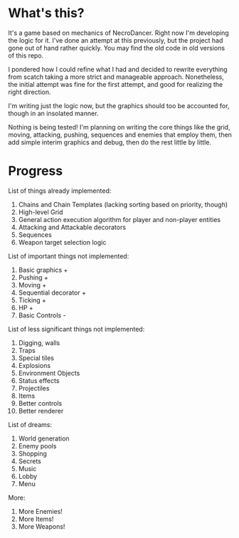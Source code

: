 # What's this?

It's a game based on mechanics of NecroDancer. Right now I'm developing the logic for it. I've done an attempt at this previously, but the project had gone out of hand rather quickly. You may find the old code in old versions of this repo.

I pondered how I could refine what I had and decided to rewrite everything from scatch taking a more strict and manageable approach. Nonetheless, the initial attempt was fine for the first attempt, and good for realizing the right direction.

I'm writing just the logic now, but the graphics should too be accounted for, though in an insolated manner.

Nothing is being tested! I'm planning on writing the core things like the grid, moving, attacking, pushing, sequences and enemies that employ them, then add simple interim graphics and debug, then do the rest little by little. 

# Progress

List of things already implemented:
1. Chains and Chain Templates (lacking sorting based on priority, though)
2. High-level Grid
3. General action execution algorithm for player and non-player entities
4. Attacking and Attackable decorators
5. Sequences
6. Weapon target selection logic

List of important things not implemented:
1. Basic graphics +
2. Pushing +
3. Moving +
4. Sequential decorator +
5. Ticking +
6. HP +
6. Basic Controls -

List of less significant things not implemented:
1. Digging, walls
2. Traps
3. Special tiles
4. Explosions
5. Environment Objects
6. Status effects
7. Projectiles
8. Items
10. Better controls
9. Better renderer

List of dreams:
1. World generation
2. Enemy pools
3. Shopping
4. Secrets
5. Music
6. Lobby
7. Menu

More:
1. More Enemies!
2. More Items!
3. More Weapons!






